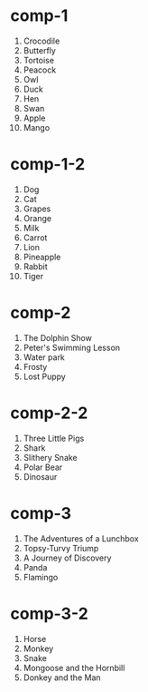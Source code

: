 # comp-1

1. Crocodile
2. Butterfly
3. Tortoise
4. Peacock
5. Owl
6. Duck
7. Hen
8. Swan
9. Apple
10. Mango

# comp-1-2

1. Dog
2. Cat
3. Grapes
4. Orange
5. Milk
6. Carrot
7. Lion
8. Pineapple
9. Rabbit
10. Tiger

# comp-2

1. The Dolphin Show
2. Peter's Swimming Lesson
3. Water park
4. Frosty
5. Lost Puppy

# comp-2-2

1. Three Little Pigs
2. Shark
3. Slithery Snake
4. Polar Bear
5. Dinosaur

# comp-3

1. The Adventures of a Lunchbox
2. Topsy-Turvy Triump
3. A Journey of Discovery
4. Panda
5. Flamingo

# comp-3-2

1. Horse
2. Monkey
3. Snake
4. Mongoose and the Hornbill
5. Donkey and the Man
